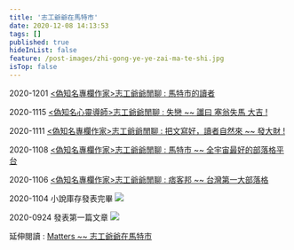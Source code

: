 ```yaml
---
title: '志工爺爺在馬特市'
date: 2020-12-08 14:13:53
tags: []
published: true
hideInList: false
feature: /post-images/zhi-gong-ye-ye-zai-ma-te-shi.jpg
isTop: false
---
```

2020-1201
[<偽知名專欄作家>志工爺爺閒聊 : 馬特市的讀者](https://matters.news/@ch847009/%E5%81%BD%E7%9F%A5%E5%90%8D%E5%B0%88%E6%AC%84%E4%BD%9C%E5%AE%B6-%E5%BF%97%E5%B7%A5%E7%88%BA%E7%88%BA%E9%96%92%E8%81%8A-%E9%A6%AC%E7%89%B9%E5%B8%82%E7%9A%84%E8%AE%80%E8%80%85-bafyreigqnfwmmcdvkm4rnk23dxdt6f5kinsbukmcm35kix7tcpxrj2hz2q)

<!-- more -->

2020-1115
[<偽知名心靈導師>志工爺爺閒聊 : 失戀 ~~ 讖曰 塞翁失馬 大吉 !](https://matters.news/@ch847009/%E5%81%BD%E7%9F%A5%E5%90%8D%E5%BF%83%E9%9D%88%E5%B0%8E%E5%B8%AB-%E5%BF%97%E5%B7%A5%E7%88%BA%E7%88%BA%E9%96%92%E8%81%8A-%E5%A4%B1%E6%88%80-%E8%AE%96%E6%9B%B0-%E5%A1%9E%E7%BF%81%E5%A4%B1%E9%A6%AC-%E5%A4%A7%E5%90%89-bafyreihdz3wovpjpmdpxah5vvh44aoqhnswfgbrhuacmvf7z2dkoihwtli)

2020-1111
[<偽知名專欄作家>志工爺爺閒聊 : 把文寫好，讀者自然來 ~~ 發大財 !](https://matters.news/@ch847009/%E5%81%BD%E7%9F%A5%E5%90%8D%E5%B0%88%E6%AC%84%E4%BD%9C%E5%AE%B6-%E5%BF%97%E5%B7%A5%E7%88%BA%E7%88%BA%E9%96%92%E8%81%8A-%E6%8A%8A%E6%96%87%E5%AF%AB%E5%A5%BD-%E8%AE%80%E8%80%85%E8%87%AA%E7%84%B6%E4%BE%86-%E7%99%BC%E5%A4%A7%E8%B2%A1-bafyreifotlatu2546ajhxqgfessrllgbkegip6kxqom4uj7iwzjbxhjg5y)

2020-1108
[<偽知名專欄作家>志工爺爺閒聊 : 馬特市 ~~ 全宇宙最好的部落格平台](https://matters.news/@ch847009/%E5%81%BD%E7%9F%A5%E5%90%8D%E5%B0%88%E6%AC%84%E4%BD%9C%E5%AE%B6-%E5%BF%97%E5%B7%A5%E7%88%BA%E7%88%BA%E9%96%92%E8%81%8A-%E9%A6%AC%E7%89%B9%E5%B8%82-%E5%85%A8%E5%AE%87%E5%AE%99%E6%9C%80%E5%A5%BD%E7%9A%84%E9%83%A8%E8%90%BD%E6%A0%BC%E5%B9%B3%E5%8F%B0-bafyreia6fmrfevybeayjgiggyakoq46byy4dudizlnmm64nnobbs4knag4)

2020-1106
[<偽知名專欄作家>志工爺爺閒聊 : 痞客邦 ~~ 台灣第一大部落格](https://matters.news/@ch847009/%E5%81%BD%E7%9F%A5%E5%90%8D%E5%B0%88%E6%AC%84%E4%BD%9C%E5%AE%B6-%E5%BF%97%E5%B7%A5%E7%88%BA%E7%88%BA%E9%96%92%E8%81%8A-%E7%97%9E%E5%AE%A2%E9%82%A6-%E5%8F%B0%E7%81%A3%E7%AC%AC%E4%B8%80%E5%A4%A7%E9%83%A8%E8%90%BD%E6%A0%BC-bafyreigg4kqoucmwzm35g2sqxbk5if6kc6o7z55rlpndxaurzzrud5fsay)

2020-1104 小說庫存發表完畢
![](https://gigonyeye.me/post-images/1607408382427.jpg)

2020-0924 發表第一篇文章
![](https://gigonyeye.me/post-images/1607408118623.jpg)

延伸閱讀 :
[Matters ~~ 志工爺爺在馬特市](https://stone1984.pixnet.net/blog/post/405118459-matters-~~-%e5%bf%97%e5%b7%a5%e7%88%ba%e7%88%ba%e5%9c%a8%e9%a6%ac%e7%89%b9%e5%b8%82%e7%9a%84%e6%96%b0%e5%ae%b6)

